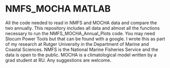 # NMFS_MOCHA MATLAB
All the code needed to read in NMFS and MOCHA data and compare the two annually. 
This repository includes all data and almost all the functions necessary to run the NMFS_MOCHA_Annual_Plots code. 
You may need Slocum Power Tools but that can be found with a google. 
I wrote this as part of my research at Rutger University in the Department of Marine and Coastal Sciences. 
NMFS is the National Marine Fisheries Service and the data is open to the public.
MOCHA is a climatological model written by a grad student at RU.
Any suggestions are welcome.

